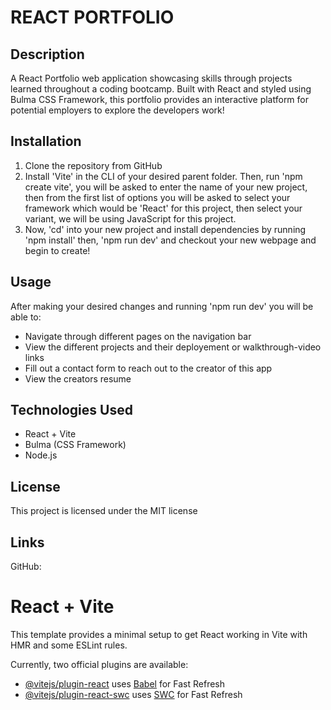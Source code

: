 # REACT PORTFOLIO

## Description
A React Portfolio web application showcasing skills through projects learned throughout a coding bootcamp. Built with React and styled using Bulma CSS Framework, this portfolio provides an interactive platform for potential employers to explore the developers work!

## Installation
1. Clone the repository from GitHub
2. Install 'Vite' in the CLI of your desired parent folder. Then, run 'npm create vite', you will be asked to enter the name of your new project, then from the first list of options you will be asked to select your framework which would be 'React' for this project, then select your variant, we will be using JavaScript for this project.
3. Now, 'cd' into your new project and install dependencies by running 'npm install' then, 'npm run dev' and checkout your new webpage and begin to create!

## Usage
After making your desired changes and running 'npm run dev' you will be able to:
* Navigate through different pages on the navigation bar
* View the different projects and their deployement or walkthrough-video links
* Fill out a contact form to reach out to the creator of this app
* View the creators resume 

## Technologies Used
* React + Vite
* Bulma (CSS Framework)
* Node.js

## License
This project is licensed under the MIT license

## Links
GitHub: 

# React + Vite

This template provides a minimal setup to get React working in Vite with HMR and some ESLint rules.

Currently, two official plugins are available:

- [@vitejs/plugin-react](https://github.com/vitejs/vite-plugin-react/blob/main/packages/plugin-react/README.md) uses [Babel](https://babeljs.io/) for Fast Refresh
- [@vitejs/plugin-react-swc](https://github.com/vitejs/vite-plugin-react-swc) uses [SWC](https://swc.rs/) for Fast Refresh